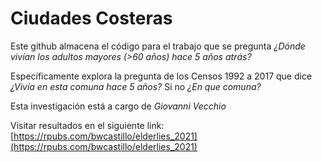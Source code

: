 # Ciudades Costeras

Este github almacena el código para el trabajo que se pregunta *¿Dónde vivían los adultos mayores (>60 años) hace 5 años atrás?*

Específicamente explora la pregunta de los Censos 1992 a 2017 que dice *¿Vivía en esta comuna hace 5 años?* Si no *¿En que comuna?*

Esta investigación está a cargo de *Giovanni Vecchio*


Visitar resultados en el siguiente link:
[https://rpubs.com/bwcastillo/elderlies_2021](https://rpubs.com/bwcastillo/elderlies_2021)
